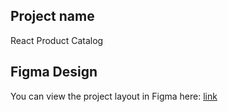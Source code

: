 ## Project name
React Product Catalog

## Figma Design
You can view the project layout in Figma here: [link](https://www.figma.com/design/T5ttF21UnT6RRmCQQaZc6L/Phone-catalog--V2--Original?node-id=0-1&p=f)
